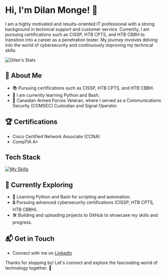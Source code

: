 # Hi, I'm Dilan Monge! 👋

I am a highly motivated and results-oriented IT professional with a strong background in technical support and customer service. Currently, I am pursuing certifications such as CISSP, HTB CPTS, and HTB CBBH to transition into a career as a penetration tester. My journey involves delving into the world of cybersecurity and continuously improving my technical skills.

![Dilan's Stats](https://github-readme-stats.vercel.app/api?username=DilanM818&theme=vue-dark&show_icons=true&hide_border=true&count_private=true)

## 🚀 About Me

- 📚 Pursuing certifications such as CISSP, HTB CPTS, and HTB CBBH.
- 🌱 I am currently learning Python and Bash.
- 💼 Canadian Armed Forces Veteran, where I served as a Communications Security (COMSEC) Custodian and Signal Operator.

## 🏆 Certifications
- Cisco Certified Network Associate (CCNA)
- CompTIA A+

## Tech Stack
[![My Skills](https://skillicons.dev/icons?i=linux,windows,kali,py,bash)](https://skillicons.dev)

## 🌱 Currently Exploring

- 🚀 Learning Python and Bash for scripting and automation.
- 🔒 Pursuing advanced cybersecurity certifications (CISSP, HTB CPTS, HTB CBBH).
- 🛠️ Building and uploading projects to GitHub to showcase my skills and progress.

## 📬 Get in Touch

- Connect with me on [LinkedIn](https://www.linkedin.com/in/dilanmonge)

Thanks for stopping by! Let's connect and explore the fascinating world of technology together. 🚀

<!-- -->
